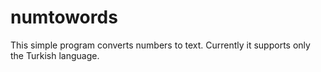 numtowords
==========

This simple program converts numbers to text. Currently it
supports only the Turkish language.
